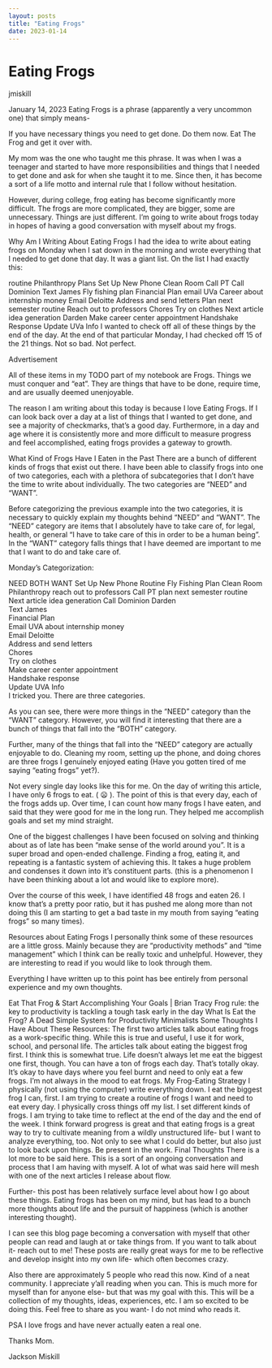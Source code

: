 ```yaml
---
layout: posts
title: "Eating Frogs"
date: 2023-01-14
---
```


# Eating Frogs
jmiskill

January 14, 2023
Eating Frogs is a phrase (apparently a very uncommon one) that simply means-

If you have necessary things you need to get done. Do them now. Eat The Frog and get it over with.

My mom was the one who taught me this phrase. It was when I was a teenager and started to have more responsibilities and things that I needed to get done and ask for when she taught it to me. Since then, it has become a sort of a life motto and internal rule that I follow without hesitation.

However, during college, frog eating has become significantly more difficult. The frogs are more complicated, they are bigger, some are unnecessary. Things are just different. I’m going to write about frogs today in hopes of having a good conversation with myself about my frogs.

Why Am I Writing About Eating Frogs
I had the idea to write about eating frogs on Monday when I sat down in the morning and wrote everything that I needed to get done that day. It was a giant list. On the list I had exactly this:

routine
Philanthropy Plans
Set Up New Phone
Clean Room
Call PT
Call Dominion
Text James
Fly fishing plan
Financial Plan
email UVa Career about internship money
Email Deloitte
Address and send letters
Plan next semester routine
Reach out to professors
Chores
Try on clothes
Next article idea generation
Darden
Make career center appointment
Handshake Response
Update UVa Info
I wanted to check off all of these things by the end of the day. At the end of that particular Monday, I had checked off 15 of the 21 things. Not so bad. Not perfect.

Advertisement

All of these items in my TODO part of my notebook are Frogs. Things we must conquer and “eat”. They are things that have to be done, require time, and are usually deemed unenjoyable.

The reason I am writing about this today is because I love Eating Frogs. If I can look back over a day at a list of things that I wanted to get done, and see a majority of checkmarks, that’s a good day. Furthermore, in a day and age where it is consistently more and more difficult to measure progress and feel accomplished, eating frogs provides a gateway to growth.

What Kind of Frogs Have I Eaten in the Past
There are a bunch of different kinds of frogs that exist out there. I have been able to classify frogs into one of two categories, each with a plethora of subcategories that I don’t have the time to write about individually. The two categories are “NEED” and “WANT”.

Before categorizing the previous example into the two categories, it is necessary to quickly explain my thoughts behind “NEED” and “WANT”. The “NEED” category are items that I absolutely have to take care of, for legal, health, or general “I have to take care of this in order to be a human being”. In the “WANT” category falls things that I have deemed are important to me that I want to do and take care of.

Monday’s Categorization:

NEED	BOTH	WANT
Set Up New Phone	Routine	Fly Fishing Plan
Clean Room	Philanthropy	reach out to professors
Call PT	plan next semester routine	Next article idea generation
Call Dominion	Darden	
Text James		
Financial Plan		
Email UVA about internship money		
Email Deloitte		
Address and send letters		
Chores		
Try on clothes		
Make career center appointment		
Handshake response		
Update UVA Info		
I tricked you. There are three categories.

As you can see, there were more things in the “NEED” category than the “WANT” category. However, you will find it interesting that there are a bunch of things that fall into the “BOTH” category.

Further, many of the things that fall into the “NEED” category are actually enjoyable to do. Cleaning my room, setting up the phone, and doing chores are three frogs I genuinely enjoyed eating (Have you gotten tired of me saying “eating frogs” yet?).

Not every single day looks like this for me. On the day of writing this article, I have only 6 frogs to eat. ( 😦 ). The point of this is that every day, each of the frogs adds up. Over time, I can count how many frogs I have eaten, and said that they were good for me in the long run. They helped me accomplish goals and set my mind straight.

One of the biggest challenges I have been focused on solving and thinking about as of late has been “make sense of the world around you”. It is a super broad and open-ended challenge. Finding a frog, eating it, and repeating is a fantastic system of achieving this. It takes a huge problem and condenses it down into it’s constituent parts. (this is a phenomenon I have been thinking about a lot and would like to explore more).

Over the course of this week, I have identified 48 frogs and eaten 26. I know that’s a pretty poor ratio, but it has pushed me along more than not doing this (I am starting to get a bad taste in my mouth from saying “eating frogs” so many times).

Resources about Eating Frogs
I personally think some of these resources are a little gross. Mainly because they are “productivity methods” and “time management” which I think can be really toxic and unhelpful. However, they are interesting to read if you would like to look through them.

Everything I have written up to this point has bee entirely from personal experience and my own thoughts.

Eat That Frog & Start Accomplishing Your Goals | Brian Tracy
Frog rule: the key to productivity is tackling a tough task early in the day
What Is Eat the Frog? A Dead Simple System for Productivity Minimalists
Some Thoughts I Have About These Resources:
The first two articles talk about eating frogs as a work-specific thing. While this is true and useful, I use it for work, school, and personal life.
The articles talk about eating the biggest frog first. I think this is somewhat true. Life doesn’t always let me eat the biggest one first, though.
You can have a ton of frogs each day. That’s totally okay.
It’s okay to have days where you feel burnt and need to only eat a few frogs. I’m not always in the mood to eat frogs.
My Frog-Eating Strategy
I physically (not using the computer) write everything down.
I eat the biggest frog I can, first.
I am trying to create a routine of frogs I want and need to eat every day.
I physically cross things off my list.
I set different kinds of frogs.
I am trying to take time to reflect at the end of the day and the end of the week. I think forward progress is great and that eating frogs is a great way to try to cultivate meaning from a wildly unstructured life- but I want to analyze everything, too. Not only to see what I could do better, but also just to look back upon things.
Be present in the work.
Final Thoughts
There is a lot more to be said here. This is a sort of an ongoing conversation and process that I am having with myself. A lot of what was said here will mesh with one of the next articles I release about flow.

Further- this post has been relatively surface level about how I go about these things. Eating frogs has been on my mind, but has lead to a bunch more thoughts about life and the pursuit of happiness (which is another interesting thought).

I can see this blog page becoming a conversation with myself that other people can read and laugh at or take things from. If you want to talk about it- reach out to me! These posts are really great ways for me to be reflective and develop insight into my own life- which often becomes crazy.

Also there are approximately 5 people who read this now. Kind of a neat community. I appreciate y’all reading when you can. This is much more for myself than for anyone else- but that was my goal with this. This will be a collection of my thoughts, ideas, experiences, etc. I am so excited to be doing this. Feel free to share as you want- I do not mind who reads it.

PSA
I love frogs and have never actually eaten a real one.

Thanks
Mom.

Jackson Miskill